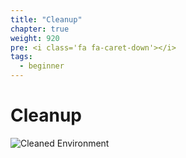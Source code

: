 ```yaml
---
title: "Cleanup"
chapter: true
weight: 920
pre: <i class='fa fa-caret-down'></i>
tags:
  - beginner
---
```


# Cleanup

![Cleaned Environment](/images/cleanup.svg)
